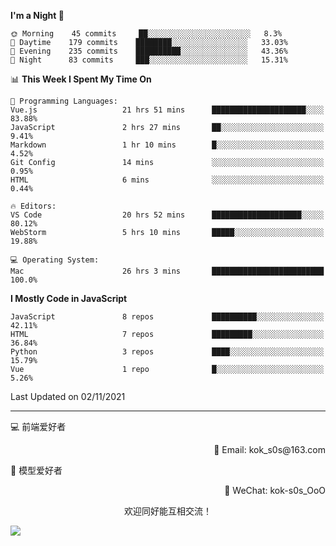 <!--START_SECTION:waka-->
**I'm a Night 🦉** 

```text
🌞 Morning    45 commits     ██░░░░░░░░░░░░░░░░░░░░░░░   8.3% 
🌆 Daytime    179 commits    ████████░░░░░░░░░░░░░░░░░   33.03% 
🌃 Evening    235 commits    ██████████░░░░░░░░░░░░░░░   43.36% 
🌙 Night      83 commits     ███░░░░░░░░░░░░░░░░░░░░░░   15.31%

```


📊 **This Week I Spent My Time On** 

```text
💬 Programming Languages: 
Vue.js                   21 hrs 51 mins      █████████████████████░░░░   83.88% 
JavaScript               2 hrs 27 mins       ██░░░░░░░░░░░░░░░░░░░░░░░   9.41% 
Markdown                 1 hr 10 mins        █░░░░░░░░░░░░░░░░░░░░░░░░   4.52% 
Git Config               14 mins             ░░░░░░░░░░░░░░░░░░░░░░░░░   0.95% 
HTML                     6 mins              ░░░░░░░░░░░░░░░░░░░░░░░░░   0.44%

🔥 Editors: 
VS Code                  20 hrs 52 mins      ████████████████████░░░░░   80.12% 
WebStorm                 5 hrs 10 mins       █████░░░░░░░░░░░░░░░░░░░░   19.88%

💻 Operating System: 
Mac                      26 hrs 3 mins       █████████████████████████   100.0%

```

**I Mostly Code in JavaScript** 

```text
JavaScript               8 repos             ██████████░░░░░░░░░░░░░░░   42.11% 
HTML                     7 repos             █████████░░░░░░░░░░░░░░░░   36.84% 
Python                   3 repos             ████░░░░░░░░░░░░░░░░░░░░░   15.79% 
Vue                      1 repo              █░░░░░░░░░░░░░░░░░░░░░░░░   5.26%

```



 Last Updated on 02/11/2021
<!--END_SECTION:waka-->

---

💻 前端爱好者 

<p align="right">
📧 Email: kok_s0s@163.com 
</p> 

<p align="left">
🧩 模型爱好者
</p>

<p align="right">
📲 WeChat: kok-s0s_OoO
</p>


<p align="center">欢迎同好能互相交流！</p>

<img align="center"  src="https://www.kok-s0s.top/usr/uploads/2021/01/4291479694.jpg">
